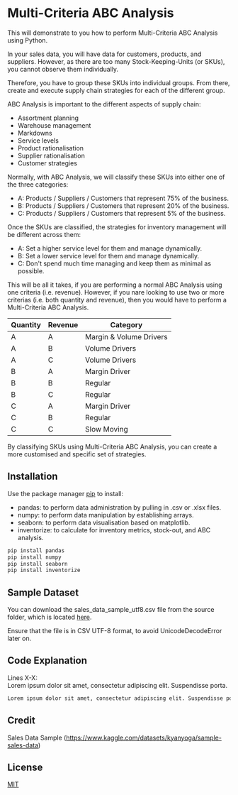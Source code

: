 # Multi-Criteria ABC Analysis

This will demonstrate to you how to perform Multi-Criteria ABC Analysis using Python.

In your sales data, you will have data for customers, products, and suppliers. However, as there are too many Stock-Keeping-Units (or SKUs), you cannot observe them individually.

Therefore, you have to group these SKUs into individual groups. From there, create and execute supply chain strategies for each of the different group.

ABC Analysis is important to the different aspects of supply chain:

- Assortment planning
- Warehouse management
- Markdowns
- Service levels
- Product rationalisation
- Supplier rationalisation
- Customer strategies

Normally, with ABC Analysis, we will classify these SKUs into either one of the three categories:

- A: Products / Suppliers / Customers that represent 75% of the business.
- B: Products / Suppliers / Customers that represent 20% of the business.
- C: Products / Suppliers / Customers that represent 5% of the business.

Once the SKUs are classified, the strategies for inventory management will be different across them:

- A: Set a higher service level for them and manage dynamically.
- B: Set a lower service level for them and manage dynamically.
- C: Don't spend much time managing and keep them as minimal as possible.

This will be all it takes, if you are performing a normal ABC Analysis using one criteria (i.e. revenue). However, if you nare looking to use two or more criterias (i.e. both quantity and revenue), then you would have to perform a Multi-Criteria ABC Analysis.

| Quantity | Revenue | Category                   |
| ---------| ------- | -------------------------- |
| A        | A       | Margin & Volume Drivers    |
| A        | B       | Volume Drivers             |
| A        | C       | Volume Drivers             |
| B        | A       | Margin Driver              |
| B        | B       | Regular                    |
| B        | C       | Regular                    |
| C        | A       | Margin Driver              |
| C        | B       | Regular                    |
| C        | C       | Slow Moving                |

By classifying SKUs using Multi-Criteria ABC Analysis, you can create a more customised and specific set of strategies.

## Installation

Use the package manager [pip](https://pip.pypa.io/en/stable/) to install:

- pandas: to perform data administration by pulling in .csv or .xlsx files.
- numpy: to perform data manipulation by establishing arrays.
- seaborn: to perform data visualisation based on matplotlib.
- inventorize: to calculate for inventory metrics, stock-out, and ABC analysis.

```bash
pip install pandas
pip install numpy
pip install seaborn
pip install inventorize
```

## Sample Dataset

You can download the sales_data_sample_utf8.csv file from the source folder, which is located [here](https://github.com/dwoo-work/Linear_Regression_Analysis_using_Python/tree/main/src).

Ensure that the file is in CSV UTF-8 format, to avoid UnicodeDecodeError later on.

## Code Explanation

Lines X-X:  
Lorem ipsum dolor sit amet, consectetur adipiscing elit. Suspendisse porta.
```python   
Lorem ipsum dolor sit amet, consectetur adipiscing elit. Suspendisse porta.
```

## Credit

Sales Data Sample (https://www.kaggle.com/datasets/kyanyoga/sample-sales-data)

## License

[MIT](https://choosealicense.com/licenses/mit/)